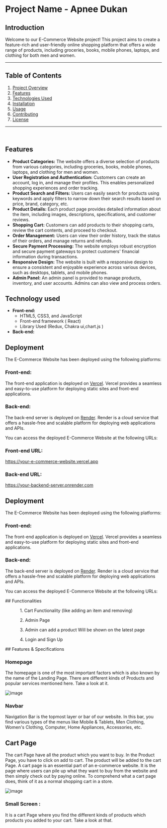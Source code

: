 <h1>Project Name - Apnee Dukan</h1>
<h2>Introduction</h2>
 <p>Welcome to our E-Commerce Website project! This project aims to create a feature-rich and user-friendly online  shopping platform that offers a wide range of products, including groceries, books, mobile phones, laptops, and
        clothing for both men and women.
      </p>
   
   <hr>
   
 <h2>Table of Contents</h2>
    <ol>
        <li><a href="#project-overview">Project Overview</a></li>
        <li><a href="#features">Features</a></li>
        <li><a href="#technologies-used">Technologies Used</a></li>
        <li><a href="#installation">Installation</a></li>
        <li><a href="#usage">Usage</a></li>
        <li><a href="#contributing">Contributing</a></li>
        <li><a href="#license">License</a></li>
    </ol>
<hr>
<br/>
  <h2 id="features">Features</h2>
    <ul>
        <li><strong>Product Categories:</strong> The website offers a diverse selection of products from various
            categories, including groceries, books, mobile phones, laptops, and clothing for men and women.</li>
        <li><strong>User Registration and Authentication:</strong> Customers can create an account, log in, and manage
            their profiles. This enables personalized shopping experiences and order tracking.</li>
        <li><strong>Product Search and Filters:</strong> Users can easily search for products using keywords and apply
            filters to narrow down their search results based on price, brand, category, etc.</li>
        <li><strong>Product Details:</strong> Each product page provides detailed information about the item, including
            images, descriptions, specifications, and customer reviews.</li>
        <li><strong>Shopping Cart:</strong> Customers can add products to their shopping carts, review the cart contents,
            and proceed to checkout.</li>
        <li><strong>Order Management:</strong> Users can view their order history, track the status of their orders, and
            manage returns and refunds.</li>
        <li><strong>Secure Payment Processing:</strong> The website employs robust encryption and secure payment
            gateways to protect customers' financial information during transactions.</li>
        <li><strong>Responsive Design:</strong> The website is built with a responsive design to ensure a consistent and
            enjoyable experience across various devices, such as desktops, tablets, and mobile phones.</li>
        <li><strong>Admin Panel:</strong> An admin panel is provided to manage products, inventory, and user accounts.
            Admins can also view and process orders.</li>
    </ul>
<h2 id='Technology Used'>Technology used</h2>
 <ul>
        <li><strong>Front-end:</strong>
            <ul>
                <li>HTML5, CSS3, and JavaScript</li>
                <li>Front-end framework ( React)</li>
             <li>Library Used (Redux, Chakra ui,chart.js )</li>
            </ul>
        </li>
        <li><strong>Back-end:</strong>
        </li>
 </ul>
   <h2>Deployment</h2>

<p>The E-Commerce Website has been deployed using the following platforms:</p>

<h3>Front-end:</h3>
<p>The front-end application is deployed on <a href="https://vercel.com/">Vercel</a>. Vercel provides a seamless and
        easy-to-use platform for deploying static sites and front-end applications.</p>

<h3>Back-end:</h3>
<p>The back-end server is deployed on <a href="https://render.com/">Render</a>. Render is a cloud service that offers
        a hassle-free and scalable platform for deploying web applications and APIs.</p>

<p>You can access the deployed E-Commerce Website at the following URLs:</p>

<h3>Front-end URL:</h3>
<p><a href="https://your-e-commerce-website.vercel.app">https://your-e-commerce-website.vercel.app</a></p>

<h3>Back-end URL:</h3>
    <p><a href="https://your-backend-server.onrender.com">https://your-backend-server.onrender.com</a></p>  <h2>Deployment</h2>

  <p>The E-Commerce Website has been deployed using the following platforms:</p>

   <h3>Front-end:</h3>
    <p>The front-end application is deployed on <a href="e-commerce-sahil9214.vercel.app">Vercel</a>. Vercel provides a seamless and
        easy-to-use platform for deploying static sites and front-end applications.</p>

   <h3>Back-end:</h3>
    <p>The back-end server is deployed on <a href="https://e-commercebackend-h0ag.onrender.com/">Render</a>. Render is a cloud service that offers
        a hassle-free and scalable platform for deploying web applications and APIs.</p>

 <p>You can access the deployed E-Commerce Website at the following URLs:</p>
  ## Functionalities
 
 <ul dir="auto">
 
 <ol dir="auto">1. Cart Functionality (like adding an item and removing) </ol>
 <ol dir="auto">2. Admin Page</ol>
 <ol dir="auto">3. Admin can add a product Will be shown on the latest page </ol>
 <ol dir="auto">4. Login and Sign Up </ol>
 </ul>
## Features & Specifications

### Homepage

The homepage is one of the most important factors which is also known by the name of the Landing Page. There are different kinds of Products and popular services mentioned here. Take a look at it.

![image](https://github.com/masai-course/utkarsh_fw20_1149/assets/106021674/51ae405d-45f6-4589-b4c4-c6d1df39c903)

### Navbar

Navigation Bar is the topmost layer or bar of our website. In this bar, you find various types of the menus like Mobile & Tablets, Men Clothing, Women's Clothing, Computer, Home Appliances, Accessories, etc.
## Cart Page 

The cart Page have all the product which you want to buy. In the Product Page, you have to click on add to cart. The product will be added to the cart Page. A cart page is an essential part of an e-commerce website. It is the page where users can pile up what they want to buy from the website and then simply check out by paying online. To comprehend what a cart page does, think of it as a normal shopping cart in a store.

![image](https://github.com/masai-course/utkarsh_fw20_1149/assets/106021674/35e5be3e-498b-48ac-ad38-f5c7bb8b77cf)

### Small Screen : 

It is a cart Page where you find the different kinds of products which products you added to your cart. Take a look at that.           
